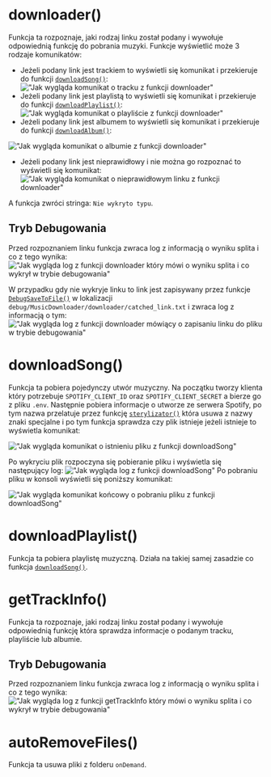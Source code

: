 # downloader()
Funkcja ta rozpoznaje, jaki rodzaj linku został podany i wywołuje odpowiednią funkcję do pobrania muzyki.
Funkcje wyświetlić może 3 rodzaje komunikatów:
- Jeżeli podany link jest trackiem to wyświetli się komunikat i przekieruje do funkcji [`downloadSong()`](https://github.com/PFilip08/elektron-radio-player/blob/master/docs/Dokumentacja%20Funkcji/MusicDownloader.js.md#downloadsong):
!["Jak wygląda komunikat o tracku z funkcji downloader"](https://imgur.com/gOA3mB7.png)
- Jeżeli podany link jest playlistą to wyświetli się komunikat i przekieruje do funkcji [`downloadPlaylist()`](https://github.com/PFilip08/elektron-radio-player/blob/master/docs/Dokumentacja%20Funkcji/MusicDownloader.js.md#downloadplaylist):
!["Jak wygląda komunikat o playliście z funkcji downloader"](https://i.imgur.com/Hhnni2t.png)
- Jeżeli podany link jest albumem to wyświetli się komunikat i przekieruje do funkcji [`downloadAlbum()`](https://github.com/PFilip08/elektron-radio-player/blob/master/docs/Dokumentacja%20Funkcji/MusicDownloader.js.md#downloadalbum):

!["Jak wygląda komunikat o albumie z funkcji downloader"](https://i.imgur.com/8MvZ6c4.png)
- Jeżeli podany link jest nieprawidłowy i nie można go rozpoznać to wyświetli się komunikat:
!["Jak wygląda komunikat o nieprawidłowym linku z funkcji downloader"](https://i.imgur.com/5tE6vA5.png)

A funkcja zwróci stringa: ``Nie wykryto typu``.
## Tryb Debugowania
Przed rozpoznaniem linku funkcja zwraca log z informacją o wyniku splita i co z tego wynika:
!["Jak wygląda log z funkcji downloader który mówi o wyniku splita i co wykrył w trybie debugowania"](https://i.imgur.com/rLVq1Fr.png)

W przypadku gdy nie wykryje linku to link jest zapisywany przez funkcje [`DebugSaveToFile()`]() w lokalizacji `debug/MusicDownloader/downloader/catched_link.txt` i zwraca log z informacją o tym:
!["Jak wygląda log z funkcji downloader mówiący o zapisaniu linku do pliku w trybie debugowania"](https://i.imgur.com/YTqajCQ.png)

# downloadSong()
Funkcja ta pobiera pojedynczy utwór muzyczny.
Na początku tworzy klienta który potrzebuje `SPOTIFY_CLIENT_ID` oraz `SPOTIFY_CLIENT_SECRET` a bierze go z pliku `.env`. Następnie pobiera informacje o utworze ze serwera Spotify, po tym nazwa przelatuje przez funkcję [`sterylizator()`](https://github.com/PFilip08/elektron-radio-player/blob/master/docs/Dokumentacja%20Funkcji/Other.js.md#sterylizator) która usuwa z nazwy znaki specjalne i po tym funkcja sprawdza czy plik istnieje jeżeli istnieje to wyświetla komunikat:

!["Jak wygląda komunikat o istnieniu pliku z funkcji downloadSong"](https://i.imgur.com/y2KtjH0.png)

Po wykryciu plik rozpoczyna się pobieranie pliku i wyświetla się następujący log:
!["Jak wygląda log z funkcji downloadSong"](https://i.imgur.com/lkknRR7.png)
Po pobraniu pliku w konsoli wyświetli się poniższy komunikat:

!["Jak wygląda komunikat końcowy o pobraniu pliku z funkcji downloadSong"](https://i.imgur.com/3PYBkvD.png)
# downloadPlaylist()
Funkcja ta pobiera playlistę muzyczną. Działa na takiej samej zasadzie co funkcja [`downloadSong()`](https://github.com/PFilip08/elektron-radio-player/blob/master/docs/Dokumentacja%20Funkcji/MusicDownloader.js.md#downloadsong).
# getTrackInfo()
Funkcja ta rozpoznaje, jaki rodzaj linku został podany i wywołuje odpowiednią funkcję która sprawdza informacje o podanym tracku, playliście lub albumie.
## Tryb Debugowania
Przed rozpoznaniem linku funkcja zwraca log z informacją o wyniku splita i co z tego wynika:
!["Jak wygląda log z funkcji getTrackInfo który mówi o wyniku splita i co wykrył w trybie debugowania"](https://i.imgur.com/NRNhpOs.png)

# autoRemoveFiles()
Funkcja ta usuwa pliki z folderu `onDemand`.